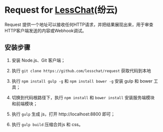 # Request for [LessChat](https://lesschat.com)(纷云)

Request 提供一个地址可以接收任何HTTP请求，并把结果展现出来，用于审查HTTP客户端发送的内容或Webhook调试。

## 安装步骤

1. 安装 Node.js、Git 客户端；

1. 执行 `git clone https://github.com/lesschat/request` 获取代码到本地

1. 执行 `npm install gulp -g` 和 `npm install bower -g` 安装 gulp 和 bower 工具；

1. 切换到代码根路径下，执行 `npm install` 和 `bower install` 安装服务端模块和前端模块；

1. 执行 `gulp` 生成 js，打开 http://localhost:8800 即可；

1. 执行 `gulp build` 压缩合并js 和 css。

